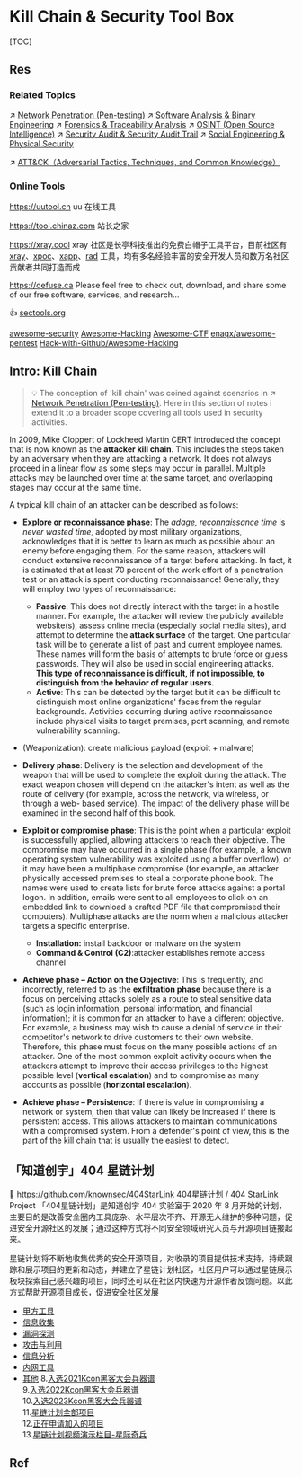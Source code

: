 # Kill Chain & Security Tool Box

[TOC]



## Res
### Related Topics
↗ [Network Penetration (Pen-testing)](../Application%20Security/💉%20Web%20Security/Network%20Penetration%20(Pen-testing)/Network%20Penetration%20(Pen-testing).md)
↗ [Software Analysis & Binary Engineering](../🏰%20Cybersecurity%20Basics%20&%20InfoSec/🍦%20Software%20Security/🪆%20Software%20Analysis%20&%20Binary%20Engineering/Software%20Analysis%20&%20Binary%20Engineering.md)
↗ [Forensics & Traceability Analysis](../⛈️%20Risk%20Management/🐺%20Risk%20Countermeasures%20&%20Security%20Control/Forensics%20&%20Traceability%20Analysis/Forensics%20&%20Traceability%20Analysis.md)
↗ [OSINT (Open Source Intelligence)](../⛈️%20Risk%20Management/🐗%20Cybersecurity%20Threats%20&%20Attacks/🛰️%20Cyber%20Threat%20Intelligence%20(CTI)%20&%20Reconnaissance/📌%20OSINT%20(Open%20Source%20Intelligence)/OSINT%20(Open%20Source%20Intelligence).md)
↗ [Security Audit & Security Audit Trail](../⛈️%20Risk%20Management/🐺%20Risk%20Countermeasures%20&%20Security%20Control/Security%20Audit%20&%20Security%20Audit%20Trail/Security%20Audit%20&%20Security%20Audit%20Trail.md)
↗ [Social Engineering & Physical Security](../⛈️%20Risk%20Management/🐗%20Cybersecurity%20Threats%20&%20Attacks/Social%20Engineering%20&%20Physical%20Security/Social%20Engineering%20&%20Physical%20Security.md)

↗ [ATT&CK（Adversarial Tactics, Techniques, and Common Knowledge）](../⛈️%20Risk%20Management/🐗%20Cybersecurity%20Threats%20&%20Attacks/🏕️%20Threat%20Models%20&%20Threat%20Modeling/ATT&CK（Adversarial%20Tactics,%20Techniques,%20and%20Common%20Knowledge）.md)


### Online Tools
https://uutool.cn
uu 在线工具

https://tool.chinaz.com
站长之家

https://xray.cool
xray 社区是长亭科技推出的免费白帽子工具平台，目前社区有[xray](https://stack.chaitin.com/tool/detail?id=1)、[xpoc](https://stack.chaitin.com/tool/detail?id=1036)、[xapp](https://stack.chaitin.com/tool/detail?id=1311)、[rad](https://stack.chaitin.com/tool/detail?id=2) 工具，均有多名经验丰富的安全开发人员和数万名社区贡献者共同打造而成

https://defuse.ca
Please feel free to check out, download, and share some of our free software, services, and research...

👍 [sectools.org](https://sectools.org)

[awesome-security](https://github.com/sbilly/awesome-security) 
[Awesome-Hacking](https://github.com/Hack-with-Github/Awesome-Hacking) 
[Awesome-CTF](https://github.com/apsdehal/awesome-ctf)
[enaqx/awesome-pentest](https://github.com/enaqx/awesome-pentest)
[Hack-with-Github/Awesome-Hacking](https://github.com/Hack-with-Github/Awesome-Hacking) 



## Intro: Kill Chain
> 💡
> The conception of 'kill chain' was coined against scenarios in ↗ [Network Penetration (Pen-testing)](../Application%20Security/💉%20Web%20Security/Network%20Penetration%20(Pen-testing)/Network%20Penetration%20(Pen-testing).md). Here in this section of notes i extend it to a broader scope covering all tools used in security activities. 

In 2009, Mike Cloppert of Lockheed Martin CERT introduced the concept that is now known as the **attacker kill chain**. This includes the steps taken by an adversary when they are attacking a network. It does not always proceed in a linear flow as some steps may occur in parallel. Multiple attacks may be launched over time at the same target, and overlapping stages may occur at the same time.

A typical kill chain of an attacker can be described as follows:
- **Explore or reconnaissance phase**: The _adage, reconnaissance time_ is _never wasted time_, adopted by most military organizations, acknowledges that it is better to learn as much as possible about an enemy before engaging them. For the same reason, attackers will conduct extensive reconnaissance of a target before attacking. In fact, it is estimated that at least 70 percent of the work effort of a penetration test or an attack is spent conducting reconnaissance! Generally, they will employ two types of reconnaissance:
	- **Passive**: This does not directly interact with the target in a hostile manner. For example, the attacker will review the publicly available website(s), assess online media (especially social media sites), and attempt to determine the **attack surface** of the target. One particular task will be to generate a list of past and current employee names. These names will form the basis of attempts to brute force or guess passwords. They will also be used in social engineering attacks. **This type of reconnaissance is difficult, if not impossible, to distinguish from the behavior of regular users.**
	- **Active**: This can be detected by the target but it can be difficult to distinguish most online organizations' faces from the regular backgrounds. Activities occurring during active reconnaissance include physical visits to target premises, port scanning, and remote vulnerability scanning.

- (Weaponization): create malicious payload (exploit + malware)

- **Delivery phase**: Delivery is the selection and development of the weapon that will be used to complete the exploit during the attack. The exact weapon chosen will depend on the attacker's intent as well as the route of delivery (for example, across the network, via wireless, or through a web- based service). The impact of the delivery phase will be examined in the second half of this book.

- **Exploit or compromise phase**: This is the point when a particular exploit is successfully applied, allowing attackers to reach their objective. The compromise may have occurred in a single phase (for example, a known operating system vulnerability was exploited using a buffer overflow), or it may have been a multiphase compromise (for example, an attacker physically accessed premises to steal a corporate phone book. The names were used to create lists for brute force attacks against a portal logon. In addition, emails were sent to all employees to click on an embedded link to download a crafted PDF file that compromised their computers). Multiphase attacks are the norm when a malicious attacker targets a specific enterprise.
	- **Installation:** install backdoor or malware on the system
	- **Command & Control (C2)**:attacker establishes remote access channel

- **Achieve phase – Action on the Objective**: This is frequently, and incorrectly, referred to as the **exfiltration phase** because there is a focus on perceiving attacks solely as a route to steal sensitive data (such as login information, personal information, and financial information); it is common for an attacker to have a different objective. For example, a business may wish to cause a denial of service in their competitor's network to drive customers to their own website. Therefore, this phase must focus on the many possible actions of an attacker. One of the most common exploit activity occurs when the attackers attempt to improve their access privileges to the highest possible level (**vertical escalation**) and to compromise as many accounts as possible (**horizontal escalation**).  

- **Achieve phase – Persistence**: If there is value in compromising a network or system, then that value can likely be increased if there is persistent access. This allows attackers to maintain communications with a compromised system. From a defender's point of view, this is the part of the kill chain that is usually the easiest to detect.



## 「知道创宇」404 星链计划
🚧 https://github.com/knownsec/404StarLink
404星链计划 / 404 StarLink Project
「404星链计划」是知道创宇 404 实验室于 2020 年 8 月开始的计划，主要目的是改善安全圈内工具庞杂、水平层次不齐、开源无人维护的多种问题，促进安全开源社区的发展；通过这种方式将不同安全领域研究人员与开源项目链接起来。

星链计划将不断地收集优秀的安全开源项目，对收录的项目提供技术支持，持续跟踪和展示项目的更新和动态，并建立了星链计划社区，社区用户可以通过星链展示板块探索自己感兴趣的项目，同时还可以在社区内快速为开源作者反馈问题。以此方式帮助开源项目成长，促进安全社区发展
- [甲方工具](https://github.com/knownsec/404StarLink/blob/master/party_a.md)
- [信息收集](https://github.com/knownsec/404StarLink/blob/master/reconnaissance.md)
- [漏洞探测](https://github.com/knownsec/404StarLink/blob/master/vulnerability_assessment.md)
- [攻击与利用](https://github.com/knownsec/404StarLink/blob/master/penetration_test.md)
- [信息分析](https://github.com/knownsec/404StarLink/blob/master/information_analysis.md)
- [内网工具](https://github.com/knownsec/404StarLink/blob/master/intranet_tools.md)
- [其他](https://github.com/knownsec/404StarLink/blob/master/others.md)
8.[入选2021Kcon黑客大会兵器谱](https://github.com/knownsec/404StarLink/blob/master/column/2021KCon_exhibition_with_starlink.md)  
9.[入选2022Kcon黑客大会兵器谱](https://github.com/knownsec/404StarLink/blob/master/column/2022KCon_exhibition_with_starlink.md)  
10.[入选2023Kcon黑客大会兵器谱](https://github.com/knownsec/404StarLink/blob/master/column/2023KCon_exhibition_with_starlink.md)  
11.[星链计划全部项目](https://github.com/knownsec/404StarLink/blob/master/allprojects.md)  
12.[正在申请加入的项目](https://github.com/knownsec/404StarLink/issues)  
13.[星链计划视频演示栏目-星际奇兵](https://github.com/knownsec/404StarLink/blob/master/column/starlink_project_video.md)



## Ref

